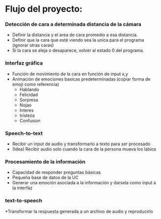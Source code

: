 # Flujo del proyecto:
### Detección de cara a determinada distancia de la cámara
* Definir la distancia y el area de cara promedio a esa distancia.
* Definir que la cara que esté viendo sea la unica para el programa (ignorar otras caras)
* Si la cara se aleja o desaparece, volver al estado 0 del programa.
### Interfaz gráfica
* Función de movimiento de la cara en función de input x,y
* Animación de emociones basicas predeterminadas (copiar forma de emoji como referencia)
    * Hablando
    * Felicidad
    * Sorpresa
    * Nojao
    * Interes
    * tristeza
    * Confusion
### Speech-to-text
* Recibir un input de audio y transformarlo a texto para ser procesado
* (Idea) Recibir audio solo cuando la cara de la persona mueva los labios
### Procesamiento de la información
* Capacidad de responder preguntas básicas
* Pequeña base de datos de la UC
* Generar una emoción asociada a la información y darsela como input a la interfáz
### text-to-speech 
*Transformar la respuesta generada a un archivo de audio y reproducirlo
